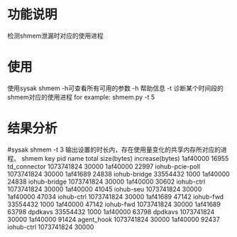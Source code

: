 # 功能说明
检测shmem泄漏时对应的使用进程
# 使用
使用sysak shmem -h可查看所有可用的参数
 -h   帮助信息
 -t   诊断某个时间段的shmem对应的使用进程
for example:
shmem.py -t 5
# 结果分析
#sysak shmem -t 3   输出设置的时长内，存在使用量变化的共享内存所对应的进程。
shmem key      pid            name                total size(bytes)    increase(bytes)
1af40000       16955          td_connector        1073741824            30000
1af40000       22997          iohub-pcie-poll     1073741824            30000
1af41689       24838          iohub-bridge        33554432              1000
1af40000       24838          iohub-bridge        1073741824            30000
1af40000       30602          iohub-ctrl          1073741824            30000
1af40000       41045          iohub-seu           1073741824            30000
1af40000       47034          iohub-ctrl          1073741824            30000
1af41689       47142          iohub-fwd           33554432              1000
1af40000       47142          iohub-fwd           1073741824            30000
1af41689       63798          dpdkavs             33554432              1000
1af40000       63798          dpdkavs             1073741824            30000
1af40000       91424          agent_hook          1073741824            30000
1af40000       92437          iohub-ctrl          1073741824            30000

